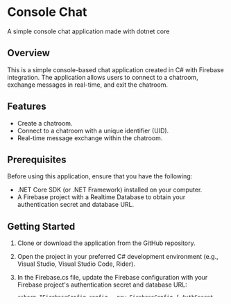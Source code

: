 # Console Chat
A simple console chat application made with dotnet core


## Overview

This is a simple console-based chat application created in C# with Firebase integration. The application allows users to connect to a chatroom, exchange messages in real-time, and exit the chatroom.

## Features

- Create a chatroom.
- Connect to a chatroom with a unique identifier (UID).
- Real-time message exchange within the chatroom.

## Prerequisites

Before using this application, ensure that you have the following:

- .NET Core SDK (or .NET Framework) installed on your computer.
- A Firebase project with a Realtime Database to obtain your authentication secret and database URL.

## Getting Started

1. Clone or download the application from the GitHub repository.

2. Open the project in your preferred C# development environment (e.g., Visual Studio, Visual Studio Code, Rider).

3. In the Firebase.cs file, update the Firebase configuration with your Firebase project's authentication secret and database URL:

    ``csharp
   IFirebaseConfig config = new FirebaseConfig
   {
       AuthSecret = "YOUR_FIREBASE_AUTH_SECRET",
       BasePath = "YOUR_FIREBASE_PROJECT_URL",
   };
    ``

4. Build and run the application.

5. Enter the chatroom UID when prompted.

6. Start sending and receiving messages within the chatroom.

## Usage

- To send a message, type your message and press Enter.
- To exit the chatroom, type "/exit" and press Enter.

## Contributing

Contributions to this project are welcome. Feel free to create a pull request or open an issue on the GitHub repository.

## License

This project is licensed under the [GNU General Public License version 3 (GPL-3.0)](LICENSE). This license grants you the freedom to use, modify, and distribute the application in accordance with the terms and conditions specified in the GPL-3.0.

Please review the [LICENSE](LICENSE) file for detailed information about your rights and responsibilities under this license.

